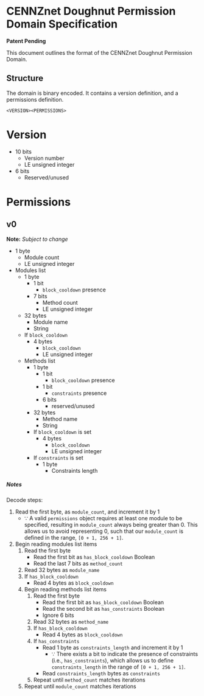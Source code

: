 # CENNZnet Doughnut Permission Domain Specification

**Patent Pending**

This document outlines the format of the CENNZnet Doughnut Permission Domain.

## Structure

The domain is binary encoded. It contains a version definition, and a permissions definition.

```
<VERSION><PERMISSIONS>
```

# Version

* 10 bits
    * Version number
    * LE unsigned integer
* 6 bits
    * Reserved/unused

# Permissions
## v0

**Note:** *Subject to change*

* 1 byte
    * Module count
    * LE unsigned integer
* Modules list
    * 1 byte
        * 1 bit
            * `block_cooldown` presence
        * 7 bits
            * Method count
            * LE unsigned integer
    * 32 bytes
        * Module name
        * String
    * If `block_cooldown`
        * 4 bytes
            * `block_cooldown`
            * LE unsigned integer
    * Methods list
        * 1 byte
            * 1 bit
                * `block_cooldown` presence
            * 1 bit
                * `constraints` presence
            * 6 bits
                * reserved/unused
        * 32 bytes
            * Method name
            * String
        * If `block_cooldown` is set
            * 4 bytes
                * `block_cooldown`
                * LE unsigned integer
        * If `constraints` is set
            * 1 byte
                * Constraints length


##### Notes

Decode steps:

1. Read the first byte, as `module_count`, and increment it by 1
    - ∵ A valid `permissions` object requires at least one module to be specified, resulting in `module_count` always being greater than 0. This allows us to avoid representing 0, such that our `module_count` is defined in the range, `[0 + 1, 256 + 1]`.
2. Begin reading modules list items
    1. Read the first byte
        - Read the first bit as `has_block_cooldown` Boolean
        - Read the last 7 bits as `method_count`
    2. Read 32 bytes as `module_name`
    3. If `has_block_cooldown`
        - Read 4 bytes as `block_cooldown`
    4. Begin reading methods list items
        1. Read the first byte
            - Read the first bit as `has_block_cooldown` Boolean
            - Read the second bit as `has_constraints` Boolean
            - Ignore 6 bits
        2. Read 32 bytes as `method_name`
        3. If `has_block_cooldown`
            - Read 4 bytes as `block_cooldown`
        4. If `has_constraints`
            - Read 1 byte as `constraints_length` and increment it by 1
                - ∵ There exists a bit to indicate the presence of constraints (i.e., `has_constraints`), which allows us to define `constraints_length` in the range of `[0 + 1, 256 + 1]`.
            - Read `constraints_length` bytes as `constraints`
        5. Repeat until `method_count` matches iterations
    5. Repeat until `module_count` matches iterations
